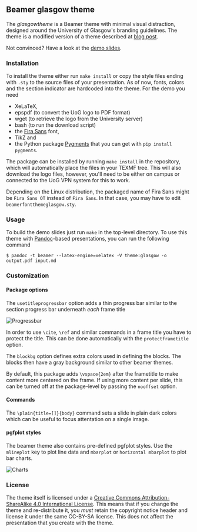 ## Beamer glasgow theme

The *glasgowtheme* is a Beamer theme with minimal visual distraction,
designed around the University of Glasgow's branding guidelines. The
theme is a modified version of a theme described at
[blog post](http://bloerg.net/2014/09/20/a-modern-beamer-theme.html).

Not convinced?  Have a look at the [demo slides](demo.pdf).


<!-- ![Sample](http://i.imgur.com/wP4uGbS.png) -->


### Installation

To install the theme either run `make install` or copy the style files ending
with `.sty` to the source files of your presentation. As of now, fonts, colors
and the section indicator are hardcoded into the theme. For the demo you need

* XeLaTeX,
* epspdf (to convert the UoG logo to PDF format)
* wget (to retrieve the logo from the University server)
* bash (to run the download script)
* the [Fira Sans](https://github.com/mozilla/Fira) font,
* TikZ and
* the Python package [Pygments](http://pygments.org/) that you can get with `pip
  install pygments`.

The package can be installed by running `make install` in the
repository, which will automatically place the files in your TEXMF
tree. This will also download the logo files, however, you'll need to
be either on campus or connected to the UoG VPN system for this to
work.

Depending on the Linux distribution, the packaged name of Fira Sans might be
`Fira Sans OT` instead of `Fira Sans`. In that case, you may have to edit
`beamerfontthemeglasgow.sty`.


### Usage

To build the demo slides just run `make` in the top-level directory. To use this
theme with [Pandoc](http://johnmacfarlane.net/pandoc/)-based presentations, you
can run the following command

    $ pandoc -t beamer --latex-engine=xelatex -V theme:glasgow -o output.pdf input.md


### Customization

#### Package options

The `usetitleprogressbar` option adds a thin progress bar similar to the section
progress bar underneath *each* frame title

  ![Progressbar](http://i.imgur.com/4BXHU4K.png)

In order to use `\cite`, `\ref` and similar commands in a frame title you have
to protect the title. This can be done automatically with the
`protectframetitle` option.

The `blockbg` option defines extra colors used in defining the blocks.
The blocks then have a gray background similar to other beamer themes.

By default, this package adds `\vspace{2em}` after the frametitle to
make content more centered on the frame. If using more content per
slide, this can be turned off at the package-level by passing the
`nooffset` option.


#### Commands

The `\plain{title=[]}{body}` command sets a slide in plain dark colors
which can be useful to focus attentation on a single image.


#### pgfplot styles

The beamer theme also contains pre-defined pgfplot styles. Use the `mlineplot`
key to plot line data and `mbarplot` or `horizontal mbarplot` to plot bar
charts.

![Charts](http://i.imgur.com/yuEqU3j.png)


### License

The theme itself is licensed under a [Creative Commons Attribution-ShareAlike
4.0 International License](http://creativecommons.org/licenses/by-sa/4.0/). This
means that if you change the theme and re-distribute it, you *must* retain the
copyright notice header and license it under the same CC-BY-SA license. This
does not affect the presentation that you create with the theme.
